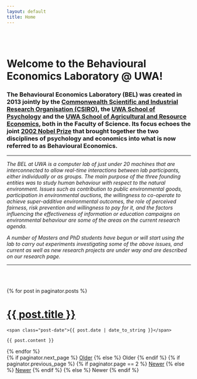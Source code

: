 ```yaml
---
layout: default
title: Home
---
```


<br><br>

# Welcome to the Behavioural Economics Laboratory @ UWA!

<h3> <p> The Behavioural Economics Laboratory (BEL) was created in 2013 jointly by the <a href="http://www.csiro.au">Commonwealth Scientific and Industrial Research Organisation (CSIRO)</a>, the <a href="http://www.psychology.uwa.edu.au">UWA School of Psychology</a> and the <a href="http://www.are.uwa.edu.au">UWA School of Agricultural and Resource Economics</a>, both in the Faculty of Science. Its focus echoes the joint <a href="http://www.nobelprize.org/nobel_prizes/economic-sciences/laureates/2002/">2002 Nobel Prize</a> that brought together the two disciplines of psychology and economics into what is now referred to as Behavioural Economics. </h3> </p>

-----

<p><i> The BEL at UWA is a computer lab of just under 20 machines that are interconnected to allow real-time interactions between lab participants, either individually or as groups. The main purpose of the three founding entities was to study human behaviour with respect to the natural environment. Issues such as contribution to public environmental goods, participation in environmental auctions, the willingness to co-operate to achieve super-additive environmental outcomes, the role of perceived fairness, risk prevention and willingness to pay for it, and the factors influencing the effectiveness of information or education campaigns on environmental behaviour are some of the areas on the current research agenda.</i></p>

<p><i> A number of Masters and PhD students have begun or will start using the lab to carry out experiments investigating some of the above issues, and current as well as new research projects are under way and are described on our research page.</i></p> 

-----

<br><br>

<div class="posts">
  {% for post in paginator.posts %}
  <div class="post">
    <h1 class="post-title">
      <a href="{{ post.url }}">
        {{ post.title }}
      </a>
    </h1>

    <span class="post-date">{{ post.date | date_to_string }}</span>

    {{ post.content }}
  </div>
  {% endfor %}
</div>

<div class="pagination">
  {% if paginator.next_page %}
    <a class="pagination-item older" href="{{ site.baseurl }}page{{paginator.next_page}}">Older</a>
  {% else %}
    <span class="pagination-item older">Older</span>
  {% endif %}
  {% if paginator.previous_page %}
    {% if paginator.page == 2 %}
      <a class="pagination-item newer" href="{{ site.baseurl }}">Newer</a>
    {% else %}
      <a class="pagination-item newer" href="{{ site.baseurl }}page{{paginator.previous_page}}">Newer</a>
    {% endif %}
  {% else %}
    <span class="pagination-item newer">Newer</span>
  {% endif %}
</div>